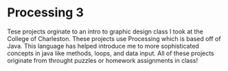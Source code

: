 # Processing 3 

Tese projects orginate to an intro to graphic design class I took at the College of Charleston. These projects use Processing which is based off of Java. This language has helped introduce me to more sophisticated concepts in java like methods, loops, and data input. All of these projects originate from throught puzzles or homework assignments in class!
